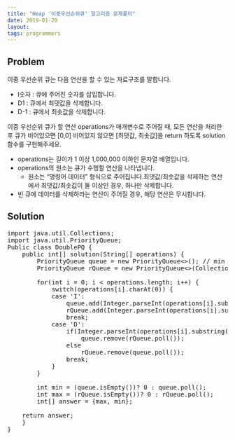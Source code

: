 ```yaml
---
title: "Heap '이중우선순위큐' 알고리즘 문제풀이"
date: 2019-01-20
layout:
tags: programmers
---
```


## Problem
이중 우선순위 큐는 다음 연산을 할 수 있는 자료구조를 말합니다.

+ I숫자 : 큐에 주어진 숫자를 삽입합니다.
+ D1    : 큐에서 최댓값을 삭제합니다.
+ D-1   : 큐에서 최솟값을 삭제합니다.

이중 우선순위 큐가 할 연산 operations가 매개변수로 주어질 때, 모든 연산을 처리한 후 큐가 비어있으면 [0,0] 비어있지 않으면 [최댓값, 최솟값]을 return 하도록 solution 함수를 구현해주세요.

- operations는 길이가 1 이상 1,000,000 이하인 문자열 배열입니다.
- operations의 원소는 큐가 수행할 연산을 나타냅니다.
    - 원소는 “명령어 데이터” 형식으로 주어집니다.최댓값/최솟값을 삭제하는 연산에서 최댓값/최솟값이 둘 이상인 경우, 하나만 삭제합니다.
- 빈 큐에 데이터를 삭제하라는 연산이 주어질 경우, 해당 연산은 무시합니다.

## Solution
<pre>
import java.util.Collections;
import java.util.PriorityQueue;
Public class DoublePQ {
    public int[] solution(String[] operations) {
        PriorityQueue<Integer> queue = new PriorityQueue<>(); // min
		PriorityQueue<Integer> rQueue = new PriorityQueue<>(Collections.reverseOrder()); // max
		
		for(int i = 0; i < operations.length; i++) {
			switch(operations[i].charAt(0)) {
			case 'I':
				queue.add(Integer.parseInt(operations[i].substring(1).trim()));
				rQueue.add(Integer.parseInt(operations[i].substring(1).trim()));
				break;
			case 'D':
				if(Integer.parseInt(operations[i].substring(1).trim()) == 1)
					queue.remove(rQueue.poll());
				else
					rQueue.remove(queue.poll());
				break;
			}
		}
		
		int min = (queue.isEmpty())? 0 : queue.poll();
		int max = (rQueue.isEmpty())? 0 : rQueue.poll();
		int[] answer = {max, min};
        
    return answer;
    }
}
</pre>
